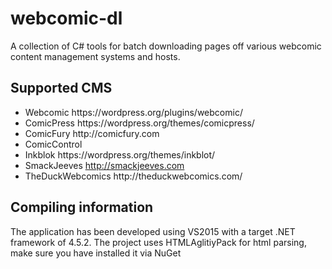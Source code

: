 # webcomic-dl
A collection of C# tools for batch downloading pages off various webcomic content management systems and hosts.

## Supported CMS
- Webcomic https://<i></i>wordpress.org/plugins/webcomic/
- ComicPress https://<i></i>wordpress.org/themes/comicpress/
- ComicFury http://<i></i>comicfury.com
- ComicControl
- Inkblok https://<i></i>wordpress.org/themes/inkblot/
- SmackJeeves http://smackjeeves.com
- TheDuckWebcomics http://<i></i>theduckwebcomics.com/

## Compiling information
The application has been developed using VS2015 with a target .NET framework of 4.5.2.
The project uses HTMLAglitiyPack for html parsing, make sure you have installed it via NuGet
